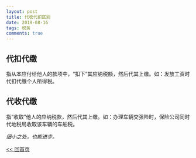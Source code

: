 ```yaml
---
layout: post
title: 代收代扣区别
date: 2019-08-16
tags: 税务
comments: true
---
```


## 代扣代缴
指从本应付给他人的款项中，“扣下”其应纳税额，然后代其上缴。如：发放工资时代扣代缴个人所得税。

## 代收代缴
指“收取”他人的应纳税款，然后代其上缴。如：办理车辆交强险时，保险公司同时代地税局收取该车辆的车船税。

_细小之处，也能进步。_

[<< 回首页](..)
